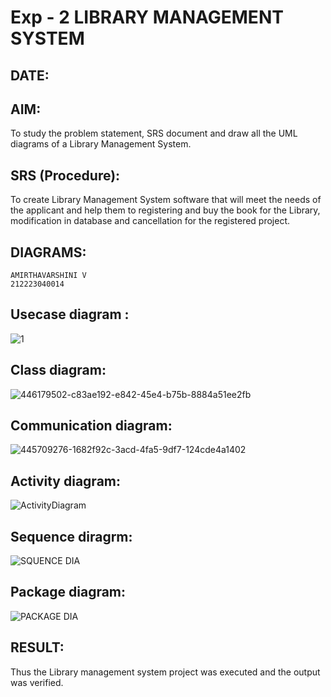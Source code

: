 # Exp - 2 LIBRARY MANAGEMENT SYSTEM
## DATE:
## AIM:
To study the problem statement, SRS document and draw all the UML diagrams of a Library Management System.
## SRS (Procedure):
To create Library Management System software that will meet the needs of the applicant and help them to registering and buy the book for the Library, modification in database and cancellation for the registered project.

## DIAGRAMS: 
```
AMIRTHAVARSHINI V
212223040014
```
## Usecase diagram :
![1](https://github.com/user-attachments/assets/91c13172-7102-4538-ae61-f610add17520)

## Class diagram: 
![446179502-c83ae192-e842-45e4-b75b-8884a51ee2fb](https://github.com/user-attachments/assets/d50d3d4b-9f6d-4ce5-97b0-75406ae843f7)

## Communication diagram:
![445709276-1682f92c-3acd-4fa5-9df7-124cde4a1402](https://github.com/user-attachments/assets/6186cb27-f37e-4949-b557-50db0a341e56)

## Activity diagram:
![ActivityDiagram](https://github.com/user-attachments/assets/fa8b1653-c496-46cd-9e34-534b4c5ca466)

## Sequence diragrm:
![SQUENCE DIA](https://github.com/user-attachments/assets/93a026a0-a65d-4537-9d4e-f48d1043262c)

## Package diagram:
![PACKAGE DIA](https://github.com/user-attachments/assets/c678b64a-ee8c-44f4-a8f9-f572ae1fcfcd)

## RESULT:
Thus the Library management system project was executed and the output was verified.
